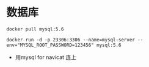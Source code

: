 # 数据库

```
docker pull mysql:5.6

docker run -d -p 23306:3306 --name=mysql-server --env="MYSQL_ROOT_PASSWORD=123456" mysql:5.6
```
* 用mysql for navicat 连上

